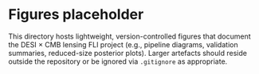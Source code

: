 # Figures placeholder

This directory hosts lightweight, version-controlled figures that document the
DESI × CMB lensing FLI project (e.g., pipeline diagrams, validation summaries,
reduced-size posterior plots). Larger artefacts should reside outside the
repository or be ignored via `.gitignore` as appropriate.
